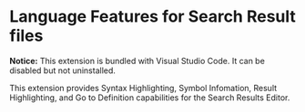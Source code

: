 # Language Features for Search Result files

**Notice:** This extension is bundled with Visual Studio Code. It can be disabled but not uninstalled.

This extension provides Syntax Highlighting, Symbol Infomation, Result Highlighting, and Go to Definition capabilities for the Search Results Editor.

